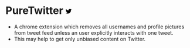 # PureTwitter ![Twitter](./assets/icon16.png)

- A chrome extension which removes all usernames and profile pictures from tweet feed unless an user explicitly interacts with one tweet.
- This may help to get only unbiased content on Twitter.

